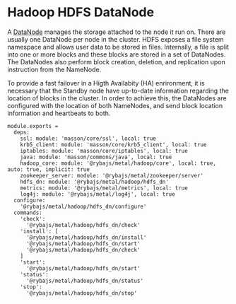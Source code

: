 
# Hadoop HDFS DataNode

A [DataNode](http://wiki.apache.org/hadoop/DataNode) manages the storage attached
to the node it run on. There are usually one DataNode per node in the cluster.
HDFS exposes a file system namespace and allows user data to be stored in files.
Internally, a file is split into one or more blocks and these blocks are stored 
in a set of DataNodes. The DataNodes also perform block creation, deletion, and 
replication upon instruction from the NameNode.

To provide a fast failover in a Higth Availabity (HA) enrironment, it is
necessary that the Standby node have up-to-date information regarding the
location of blocks in the cluster. In order to achieve this, the DataNodes are
configured with the location of both NameNodes, and send block location
information and heartbeats to both.

    module.exports =
      deps:
        ssl: module: 'masson/core/ssl', local: true
        krb5_client: module: 'masson/core/krb5_client', local: true
        iptables: module: 'masson/core/iptables', local: true
        java: module: 'masson/commons/java', local: true
        hadoop_core: module: '@rybajs/metal/hadoop/core', local: true, auto: true, implicit: true
        zookeeper_server: module: '@rybajs/metal/zookeeper/server'
        hdfs_dn: module: '@rybajs/metal/hadoop/hdfs_dn'
        metrics: module: '@rybajs/metal/metrics', local: true
        log4j: module: '@rybajs/metal/log4j', local: true
      configure:
        '@rybajs/metal/hadoop/hdfs_dn/configure'
      commands:
        'check':
          '@rybajs/metal/hadoop/hdfs_dn/check'
        'install': [
          '@rybajs/metal/hadoop/hdfs_dn/install'
          '@rybajs/metal/hadoop/hdfs_dn/start'
          '@rybajs/metal/hadoop/hdfs_dn/check'
        ]
        'start':
          '@rybajs/metal/hadoop/hdfs_dn/start'
        'status':
          '@rybajs/metal/hadoop/hdfs_dn/status'
        'stop':
          '@rybajs/metal/hadoop/hdfs_dn/stop'
